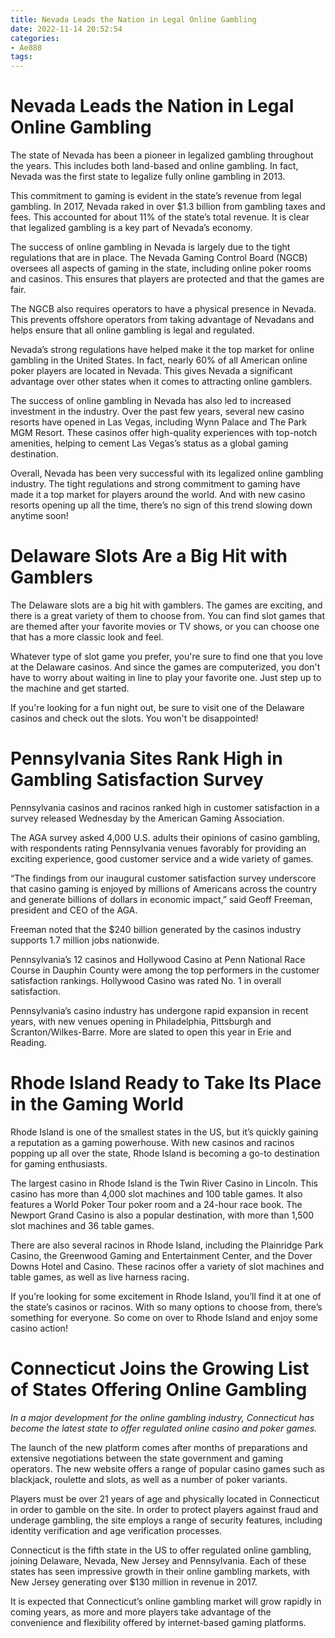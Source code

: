 ```yaml
---
title: Nevada Leads the Nation in Legal Online Gambling
date: 2022-11-14 20:52:54
categories:
- Ae888
tags:
---
```



#  Nevada Leads the Nation in Legal Online Gambling

The state of Nevada has been a pioneer in legalized gambling throughout the years. This includes both land-based and online gambling. In fact, Nevada was the first state to legalize fully online gambling in 2013.

This commitment to gaming is evident in the state’s revenue from legal gambling. In 2017, Nevada raked in over $1.3 billion from gambling taxes and fees. This accounted for about 11% of the state’s total revenue. It is clear that legalized gambling is a key part of Nevada’s economy.

The success of online gambling in Nevada is largely due to the tight regulations that are in place. The Nevada Gaming Control Board (NGCB) oversees all aspects of gaming in the state, including online poker rooms and casinos. This ensures that players are protected and that the games are fair.

The NGCB also requires operators to have a physical presence in Nevada. This prevents offshore operators from taking advantage of Nevadans and helps ensure that all online gambling is legal and regulated.

Nevada’s strong regulations have helped make it the top market for online gambling in the United States. In fact, nearly 60% of all American online poker players are located in Nevada. This gives Nevada a significant advantage over other states when it comes to attracting online gamblers.

The success of online gambling in Nevada has also led to increased investment in the industry. Over the past few years, several new casino resorts have opened in Las Vegas, including Wynn Palace and The Park MGM Resort. These casinos offer high-quality experiences with top-notch amenities, helping to cement Las Vegas’s status as a global gaming destination.

Overall, Nevada has been very successful with its legalized online gambling industry. The tight regulations and strong commitment to gaming have made it a top market for players around the world. And with new casino resorts opening up all the time, there’s no sign of this trend slowing down anytime soon!

#  Delaware Slots Are a Big Hit with Gamblers

The Delaware slots are a big hit with gamblers. The games are exciting, and there is a great variety of them to choose from. You can find slot games that are themed after your favorite movies or TV shows, or you can choose one that has a more classic look and feel.

Whatever type of slot game you prefer, you're sure to find one that you love at the Delaware casinos. And since the games are computerized, you don't have to worry about waiting in line to play your favorite one. Just step up to the machine and get started.

If you're looking for a fun night out, be sure to visit one of the Delaware casinos and check out the slots. You won't be disappointed!

#  Pennsylvania Sites Rank High in Gambling Satisfaction Survey

Pennsylvania casinos and racinos ranked high in customer satisfaction in a survey released Wednesday by the American Gaming Association.

The AGA survey asked 4,000 U.S. adults their opinions of casino gambling, with respondents rating Pennsylvania venues favorably for providing an exciting experience, good customer service and a wide variety of games.

“The findings from our inaugural customer satisfaction survey underscore that casino gaming is enjoyed by millions of Americans across the country and generate billions of dollars in economic impact,” said Geoff Freeman, president and CEO of the AGA.

Freeman noted that the $240 billion generated by the casinos industry supports 1.7 million jobs nationwide.

 Pennsylvania’s 12 casinos and Hollywood Casino at Penn National Race Course in Dauphin County were among the top performers in the customer satisfaction rankings. Hollywood Casino was rated No. 1 in overall satisfaction.

Pennsylvania’s casino industry has undergone rapid expansion in recent years, with new venues opening in Philadelphia, Pittsburgh and Scranton/Wilkes-Barre. More are slated to open this year in Erie and Reading.

#  Rhode Island Ready to Take Its Place in the Gaming World

Rhode Island is one of the smallest states in the US, but it’s quickly gaining a reputation as a gaming powerhouse. With new casinos and racinos popping up all over the state, Rhode Island is becoming a go-to destination for gaming enthusiasts.

The largest casino in Rhode Island is the Twin River Casino in Lincoln. This casino has more than 4,000 slot machines and 100 table games. It also features a World Poker Tour poker room and a 24-hour race book. The Newport Grand Casino is also a popular destination, with more than 1,500 slot machines and 36 table games.

There are also several racinos in Rhode Island, including the Plainridge Park Casino, the Greenwood Gaming and Entertainment Center, and the Dover Downs Hotel and Casino. These racinos offer a variety of slot machines and table games, as well as live harness racing.

If you’re looking for some excitement in Rhode Island, you’ll find it at one of the state’s casinos or racinos. With so many options to choose from, there’s something for everyone. So come on over to Rhode Island and enjoy some casino action!

#  Connecticut Joins the Growing List of States Offering Online Gambling

_In a major development for the online gambling industry, Connecticut has become the latest state to offer regulated online casino and poker games._

The launch of the new platform comes after months of preparations and extensive negotiations between the state government and gaming operators. The new website offers a range of popular casino games such as blackjack, roulette and slots, as well as a number of poker variants.

Players must be over 21 years of age and physically located in Connecticut in order to gamble on the site. In order to protect players against fraud and underage gambling, the site employs a range of security features, including identity verification and age verification processes.

Connecticut is the fifth state in the US to offer regulated online gambling, joining Delaware, Nevada, New Jersey and Pennsylvania. Each of these states has seen impressive growth in their online gambling markets, with New Jersey generating over $130 million in revenue in 2017.

It is expected that Connecticut’s online gambling market will grow rapidly in coming years, as more and more players take advantage of the convenience and flexibility offered by internet-based gaming platforms.